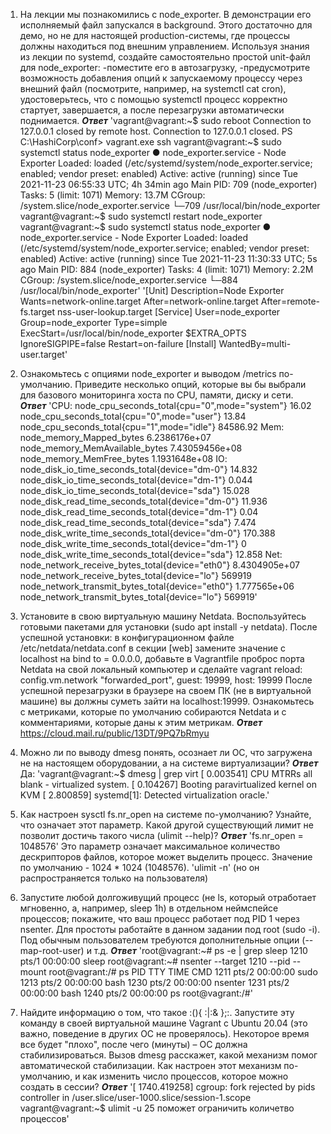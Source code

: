 1. На лекции мы познакомились с node_exporter. В демонстрации его исполняемый файл запускался в background. 
Этого достаточно для демо, но не для настоящей production-системы, где процессы должны находиться под внешним управлением. 
Используя знания из лекции по systemd, создайте самостоятельно простой unit-файл для node_exporter:
-поместите его в автозагрузку,
-предусмотрите возможность добавления опций к запускаемому процессу через внешний файл (посмотрите, например, на systemctl cat cron),
удостоверьтесь, что с помощью systemctl процесс корректно стартует, завершается, а после перезагрузки автоматически поднимается.
***Ответ***
'vagrant@vagrant:~$ sudo reboot
Connection to 127.0.0.1 closed by remote host.
Connection to 127.0.0.1 closed.
PS C:\HashiCorp\conf> vagrant.exe ssh
vagrant@vagrant:~$ sudo systemctl status node_exporter
● node_exporter.service - Node Exporter
     Loaded: loaded (/etc/systemd/system/node_exporter.service; enabled; vendor preset: enabled)
     Active: active (running) since Tue 2021-11-23 06:55:33 UTC; 4h 34min ago
   Main PID: 709 (node_exporter)
      Tasks: 5 (limit: 1071)
     Memory: 13.7M
     CGroup: /system.slice/node_exporter.service
             └─709 /usr/local/bin/node_exporter
vagrant@vagrant:~$ sudo systemctl restart node_exporter
vagrant@vagrant:~$ sudo systemctl status node_exporter
● node_exporter.service - Node Exporter
     Loaded: loaded (/etc/systemd/system/node_exporter.service; enabled; vendor preset: enabled)
     Active: active (running) since Tue 2021-11-23 11:30:33 UTC; 5s ago
   Main PID: 884 (node_exporter)
      Tasks: 4 (limit: 1071)
     Memory: 2.2M
     CGroup: /system.slice/node_exporter.service
             └─884 /usr/local/bin/node_exporter'
'[Unit]
Description=Node Exporter
Wants=network-online.target
After=network-online.target
After=remote-fs.target nss-user-lookup.target
[Service]
User=node_exporter
Group=node_exporter
Type=simple
ExecStart=/usr/local/bin/node_exporter $EXTRA_OPTS
IgnoreSIGPIPE=false
Restart=on-failure
[Install]
WantedBy=multi-user.target'


2. Ознакомьтесь с опциями node_exporter и выводом /metrics по-умолчанию. 
Приведите несколько опций, которые вы бы выбрали для базового мониторинга хоста по CPU, памяти, диску и сети.
***Ответ***
'CPU:
node_cpu_seconds_total{cpu="0",mode="system"} 16.02
node_cpu_seconds_total{cpu="0",mode="user"} 13.84
node_cpu_seconds_total{cpu="1",mode="idle"} 84586.92
Mem:
node_memory_Mapped_bytes 6.2386176e+07
node_memory_MemAvailable_bytes 7.43059456e+08
node_memory_MemFree_bytes 1.1931648e+08
IO:
node_disk_io_time_seconds_total{device="dm-0"} 14.832
node_disk_io_time_seconds_total{device="dm-1"} 0.044
node_disk_io_time_seconds_total{device="sda"} 15.028
node_disk_read_time_seconds_total{device="dm-0"} 11.936
node_disk_read_time_seconds_total{device="dm-1"} 0.04
node_disk_read_time_seconds_total{device="sda"} 7.474
node_disk_write_time_seconds_total{device="dm-0"} 170.388
node_disk_write_time_seconds_total{device="dm-1"} 0
node_disk_write_time_seconds_total{device="sda"} 12.858
Net:
node_network_receive_bytes_total{device="eth0"} 8.4304905e+07
node_network_receive_bytes_total{device="lo"} 569919
node_network_transmit_bytes_total{device="eth0"} 1.777565e+06
node_network_transmit_bytes_total{device="lo"} 569919'

3. Установите в свою виртуальную машину Netdata. Воспользуйтесь готовыми пакетами для установки (sudo apt install -y netdata). После успешной установки:
в конфигурационном файле /etc/netdata/netdata.conf в секции [web] замените значение с localhost на bind to = 0.0.0.0,
добавьте в Vagrantfile проброс порта Netdata на свой локальный компьютер и сделайте vagrant reload:
config.vm.network "forwarded_port", guest: 19999, host: 19999
После успешной перезагрузки в браузере на своем ПК (не в виртуальной машине) вы должны суметь зайти на localhost:19999. 
Ознакомьтесь с метриками, которые по умолчанию собираются Netdata и с комментариями, которые даны к этим метрикам.
***Ответ***
https://cloud.mail.ru/public/13DT/9PQ7bRmyu

4. Можно ли по выводу dmesg понять, осознает ли ОС, что загружена не на настоящем оборудовании, а на системе виртуализации?
***Ответ***
Да: 
'vagrant@vagrant:~$ dmesg | grep virt
[    0.003541] CPU MTRRs all blank - virtualized system.
[    0.104267] Booting paravirtualized kernel on KVM
[    2.800859] systemd[1]: Detected virtualization oracle.'

5. Как настроен sysctl fs.nr_open на системе по-умолчанию? Узнайте, что означает этот параметр. 
Какой другой существующий лимит не позволит достичь такого числа (ulimit --help)?
***Ответ***
'fs.nr_open = 1048576'
Это параметр означает максимальное количество дескрипторов файлов, которое может выделить процесс. 
Значение по умолчанию - 1024 * 1024 (1048576).
'ulimit -n' (но он распространяется только на пользователя)

6. Запустите любой долгоживущий процесс (не ls, который отработает мгновенно, а, например, sleep 1h) 
в отдельном неймспейсе процессов; покажите, что ваш процесс работает под PID 1 через nsenter. Для простоты работайте в 
данном задании под root (sudo -i). Под обычным пользователем требуются дополнительные опции (--map-root-user) и т.д.
***Ответ***
'root@vagrant:~# ps -e | grep sleep
   1210 pts/1    00:00:00 sleep
root@vagrant:~# nsenter --target 1210 --pid --mount
root@vagrant:/# ps
    PID TTY          TIME CMD
   1211 pts/2    00:00:00 sudo
   1213 pts/2    00:00:00 bash
   1230 pts/2    00:00:00 nsenter
   1231 pts/2    00:00:00 bash
   1240 pts/2    00:00:00 ps
root@vagrant:/#'
7. Найдите информацию о том, что такое :(){ :|:& };:. Запустите эту команду в своей виртуальной машине 
Vagrant с Ubuntu 20.04 (это важно, поведение в других ОС не проверялось). Некоторое время все будет "плохо", 
после чего (минуты) – ОС должна стабилизироваться. Вызов dmesg расскажет, какой механизм помог автоматической 
стабилизации. Как настроен этот механизм по-умолчанию, и как изменить число процессов, которое можно создать в сессии?
***Ответ*** 
'[ 1740.419258] cgroup: fork rejected by pids controller in /user.slice/user-1000.slice/session-1.scope
vagrant@vagrant:~$ ulimit -u 25 поможет ограничить количетво процессов'



